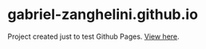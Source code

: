 # gabriel-zanghelini.github.io

Project created just to test Github Pages. [View here](https://gabriel-zanghelini.github.io/).
